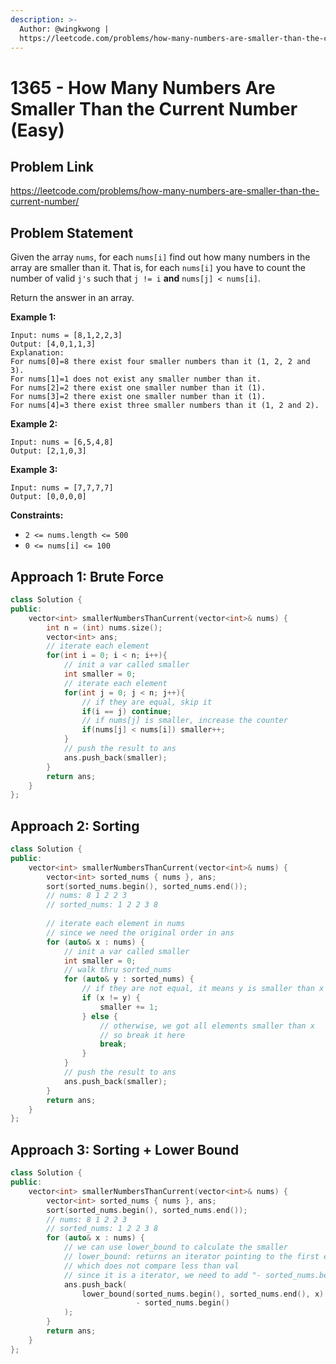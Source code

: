 ```yaml
---
description: >-
  Author: @wingkwong |
  https://leetcode.com/problems/how-many-numbers-are-smaller-than-the-current-number/
---
```


# 1365 - How Many Numbers Are Smaller Than the Current Number (Easy)

## Problem Link

https://leetcode.com/problems/how-many-numbers-are-smaller-than-the-current-number/

## Problem Statement

Given the array `nums`, for each `nums[i]` find out how many numbers in the array are smaller than it. That is, for each `nums[i]` you have to count the number of valid `j's` such that `j != i` **and** `nums[j] < nums[i]`.

Return the answer in an array.&#x20;

**Example 1:**

```
Input: nums = [8,1,2,2,3]
Output: [4,0,1,1,3]
Explanation: 
For nums[0]=8 there exist four smaller numbers than it (1, 2, 2 and 3). 
For nums[1]=1 does not exist any smaller number than it.
For nums[2]=2 there exist one smaller number than it (1). 
For nums[3]=2 there exist one smaller number than it (1). 
For nums[4]=3 there exist three smaller numbers than it (1, 2 and 2).
```

**Example 2:**

```
Input: nums = [6,5,4,8]
Output: [2,1,0,3]
```

**Example 3:**

```
Input: nums = [7,7,7,7]
Output: [0,0,0,0]
```

**Constraints:**

* `2 <= nums.length <= 500`
* `0 <= nums[i] <= 100`

## Approach 1: Brute Force

<SolutionAuthor name="@wingkwong"/>

```cpp
class Solution {
public:
    vector<int> smallerNumbersThanCurrent(vector<int>& nums) {
        int n = (int) nums.size();
        vector<int> ans;
        // iterate each element
        for(int i = 0; i < n; i++){
            // init a var called smaller
            int smaller = 0;
            // iterate each element
            for(int j = 0; j < n; j++){
                // if they are equal, skip it
                if(i == j) continue;
                // if nums[j] is smaller, increase the counter
                if(nums[j] < nums[i]) smaller++;
            }
            // push the result to ans
            ans.push_back(smaller);
        }
        return ans;
    }
};
```

## Approach 2: Sorting

<SolutionAuthor name="@wingkwong"/>

```cpp
class Solution {
public:
    vector<int> smallerNumbersThanCurrent(vector<int>& nums) {
        vector<int> sorted_nums { nums }, ans;
        sort(sorted_nums.begin(), sorted_nums.end());
        // nums: 8 1 2 2 3
        // sorted_nums: 1 2 2 3 8
        
        // iterate each element in nums
        // since we need the original order in ans
        for (auto& x : nums) {
            // init a var called smaller
            int smaller = 0;
            // walk thru sorted_nums
            for (auto& y : sorted_nums) {
                // if they are not equal, it means y is smaller than x
                if (x != y) {
                    smaller += 1;
                } else {
                    // otherwise, we got all elements smaller than x
                    // so break it here
                    break;
                }
            }
            // push the result to ans
            ans.push_back(smaller);
        }
        return ans;
    }
};
```

## Approach 3: Sorting + Lower Bound

<SolutionAuthor name="@wingkwong"/>

```cpp
class Solution {
public:
    vector<int> smallerNumbersThanCurrent(vector<int>& nums) {
        vector<int> sorted_nums { nums }, ans;
        sort(sorted_nums.begin(), sorted_nums.end());
        // nums: 8 1 2 2 3
        // sorted_nums: 1 2 2 3 8
        for (auto& x : nums) {
            // we can use lower_bound to calculate the smaller 
            // lower_bound: returns an iterator pointing to the first element in the range [first,last) 
            // which does not compare less than val
            // since it is a iterator, we need to add "- sorted_nums.begin()" to get the number of elements.
            ans.push_back(
                lower_bound(sorted_nums.begin(), sorted_nums.end(), x) 
                            - sorted_nums.begin()
            );
        }
        return ans;
    }
};
```